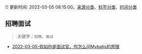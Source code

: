 :alarm_clock: 更新时间: 2022-03-05 08:15:00。[来源分类](../README.md)、[标签分类](../TAGS.md)、[时间分类](../TIMELINE.md)

## 招聘面试


> 关键字：`招聘`、`面试`



- [2022-03-05-假如你是面试官，你怎么问Mybatis的原理](https://toutiao.io/k/o78x0tp) 